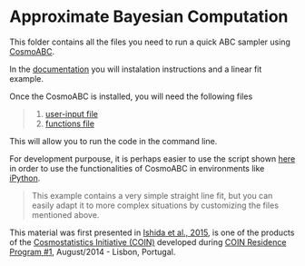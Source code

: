 # Approximate Bayesian Computation

This folder contains all the files you need to run a quick ABC sampler using [CosmoABC](http://cosmoabc.readthedocs.io/en/latest/).

In the [documentation](http://cosmoabc.readthedocs.io/en/latest/) you will instalation instructions and a linear fit example. 

Once the CosmoABC is installed, you will need the following files

> 1. [user-input file](https://github.com/emilleishida/StatisticsInCosmology/blob/master/IV_ABC/user.input)
> 2. [functions file](https://github.com/emilleishida/StatisticsInCosmology/blob/master/IV_ABC/my_functions.py)


This will allow you to run the code in the command line. 

For development purpouse, it is perhaps easier to use the script shown [here](https://github.com/emilleishida/StatisticsInCosmology/blob/master/IV_ABC/cosmoabc_script.py) in order to use the functionalities of CosmoABC in environments like [iPython](https://ipython.org/install.html).

> This example contains a very simple straight line fit, but you can easily adapt it to more complex situations by customizing the files mentioned above. 

This material was first presented in [Ishida et al., 2015](https://arxiv.org/abs/1504.06129),  is one of the products of the [Cosmostatistics Initiative (COIN)](http://cointoolbox.github.io/) developed during [COIN Residence Program #1](https://asaip.psu.edu/organizations/iaa/iaa-working-group-of-cosmostatistics/iaa-2013-working-group-on-cosmostatistics-summer-residence-program-2013-2014-2013-lisbon), August/2014 - Lisbon, Portugal.

